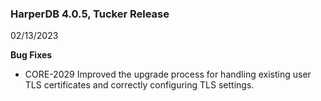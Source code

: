 ### HarperDB 4.0.5, Tucker Release
02/13/2023

**Bug Fixes**

* CORE-2029 Improved the upgrade process for handling existing user TLS certificates and correctly configuring TLS settings.